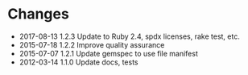 # Changes

* 2017-08-13 1.2.3 Update to Ruby 2.4, spdx licenses, rake test, etc.
* 2015-07-18 1.2.2 Improve quality assurance
* 2015-07-07 1.2.1 Update gemspec to use file manifest
* 2012-03-14 1.1.0 Update docs, tests

